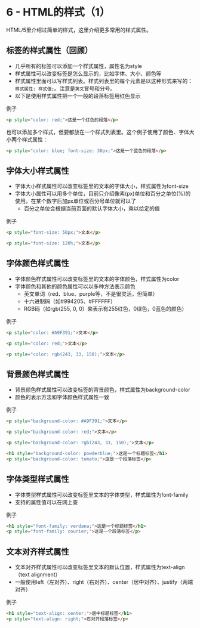 # 6 - HTML的样式（1）

HTML/5里介绍过简单的样式，这里介绍更多常用的样式属性。

## 标签的样式属性（回顾）
- 几乎所有的标签可以添加一个样式属性，属性名为style
- 样式属性可以改变标签是怎么显示的，比如字体、大小、颜色等
- 样式属性里面可以写样式列表。样式列表里的每个元素是以这种形式来写的：`样式属性: 样式值;`。注意是`英文`冒号和分号。
- 以下是使用样式属性把一个一般的段落标签用红色显示

例子
```html
<p style="color: red;">这是一个红色的段落</p>
```

也可以添加多个样式，但要都放在一个样式列表里。这个例子使用了颜色、字体大小两个样式属性：
```html
<p style="color: blue; font-size: 30px;">这是一个蓝色的段落</p>
```

## 字体大小样式属性
- 字体大小样式属性可以改变标签里的文本的字体大小，样式属性为font-size
- 字体大小属性可以用多个单位，目前只介绍像素(px)单位和百分之单位(%)的使用。在某个数字后加px单位或百分号单位就可以了
  - 百分之单位会根据当前页面的默认字体大小，乘以给定的值

例子
```html
<p style="font-size: 50px;">文本</p>
```

```html
<p style="font-size: 120%;">文本</p>
```

## 字体颜色样式属性
- 字体颜色样式属性可以改变标签里的文本的字体颜色，样式属性为color
- 字体颜色和其他的颜色属性可以以多种方法表示颜色
  - 英文单词（red、blue、purple等，不是很灵活，但简单）
  - 十六进制码（如#994205、#FFFFFF）
  - RGB码（如rgb(255, 0, 0）来表示有255红色，0绿色，0蓝色的颜色）

例子
```html
<p style="color: #A9F391;">文本</p>
```

```html
<p style="color: red;">文本</p>
```

```html
<p style="color: rgb(243, 33, 150);">文本</p>
```

## 背景颜色样式属性
- 背景颜色样式属性可以改变标签的背景颜色，样式属性为background-color
- 颜色的表示方法和字体颜色样式属性一致

例子
```html
<p style="background-color: #A9F391;">文本</p>
```

```html
<p style="background-color: red;">文本</p>
```

```html
<p style="background-color: rgb(243, 33, 150);">文本</p>
```

```html
<h1 style="background-color: powderblue;">这是一个标题标签</h1>
<p style="background-color: tomato;">这是一个段落标签</p>
```

## 字体类型样式属性
- 字体类型样式属性可以改变标签里文本的字体类型，样式属性为font-family
- 支持的属性值可以在网上查

例子
```html
<h1 style="font-family: verdana;">这是一个标题标签</h1>
<p style="font-family: courier;">这是一个段落标签</p>
```

## 文本对齐样式属性
- 文本对齐样式属性可以改变标签里文本的默认位置，样式属性为text-align（text alignment）
- 一般使用left（左对齐）、right（右对齐）、center（居中对齐）、justify（两端对齐）

例子
```html
<h1 style="text-align: center;">居中标题标签</h1>
<p style="text-align: right;">右对齐段落标签</p>
```